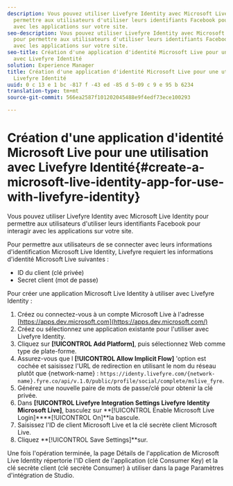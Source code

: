 ```yaml
---
description: Vous pouvez utiliser Livefyre Identity avec Microsoft Live Identity pour
  permettre aux utilisateurs d'utiliser leurs identifiants Facebook pour interagir
  avec les applications sur votre site.
seo-description: Vous pouvez utiliser Livefyre Identity avec Microsoft Live Identity
  pour permettre aux utilisateurs d'utiliser leurs identifiants Facebook pour interagir
  avec les applications sur votre site.
seo-title: Création d'une application d'identité Microsoft Live pour une utilisation
  avec Livefyre Identité
solution: Experience Manager
title: Création d'une application d'identité Microsoft Live pour une utilisation avec
  Livefyre Identité
uuid: 0 c 13 e 1 bc -817 f -43 ed -85 d 5-09 c 9 e 95 b 6234
translation-type: tm+mt
source-git-commit: 566ea2587f101202045488e9f4edf73ece100293

---
```



# Création d'une application d'identité Microsoft Live pour une utilisation avec Livefyre Identité{#create-a-microsoft-live-identity-app-for-use-with-livefyre-identity}

Vous pouvez utiliser Livefyre Identity avec Microsoft Live Identity pour permettre aux utilisateurs d'utiliser leurs identifiants Facebook pour interagir avec les applications sur votre site.

Pour permettre aux utilisateurs de se connecter avec leurs informations d'identification Microsoft Live Identity, Livefyre requiert les informations d'identité Microsoft Live suivantes :

* ID du client (clé privée)
* Secret client (mot de passe)

Pour créer une application Microsoft Live Identity à utiliser avec Livefyre Identity :

1. Créez ou connectez-vous à un compte Microsoft Live à l'adresse [https://apps.dev.microsoft.com](https://apps.dev.microsoft.com/)
1. Créez ou sélectionnez une application existante pour l'utiliser avec Livefyre Identity.
1. Cliquez sur **[!UICONTROL Add Platform]**, puis sélectionnez Web comme type de plate-forme.
1. Assurez-vous que l **[!UICONTROL Allow Implicit Flow]** 'option est cochée et saisissez l'URL de redirection en utilisant le nom du réseau plutôt que {network-name} : `https://identy.livefyre.com/{network-name}.fyre.co/api/v.1.0/public/profile/social/complete/mslive_fyre`.
1. Générez une nouvelle paire de mots de passe/clé pour obtenir la clé privée.
1. Dans **[!UICONTROL Livefyre Integration Settings Livefyre Identity Microsoft Live]**, basculez sur **[!UICONTROL Enable Microsoft Live Login]****[!UICONTROL On]**la bascule.
1. Saisissez l'ID de client Microsoft Live et la clé secrète client Microsoft Live.
1. Cliquez **[!UICONTROL Save Settings]**sur.

Une fois l'opération terminée, la page Détails de l'application de Microsoft Live Identity répertorie l'ID client de l'application (clé Consumer Key) et la clé secrète client (clé secrète Consumer) à utiliser dans la page Paramètres d'intégration de Studio.
